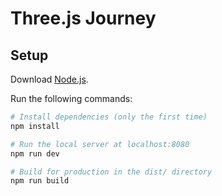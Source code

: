 # Three.js Journey

## Setup

Download [Node.js](https://nodejs.org/en/download/).

Run the following commands:

``` bash
# Install dependencies (only the first time)
npm install

# Run the local server at localhost:8080
npm run dev

# Build for production in the dist/ directory
npm run build
```
